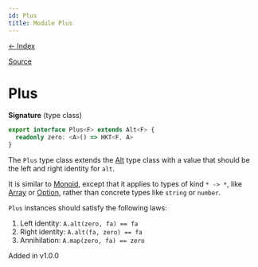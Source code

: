 ```yaml
---
id: Plus
title: Module Plus
---
```


[← Index](.)

[Source](https://github.com/gcanti/fp-ts/blob/master/src/Plus.ts)

# Plus

**Signature** (type class)

```ts
export interface Plus<F> extends Alt<F> {
  readonly zero: <A>() => HKT<F, A>
}
```

The `Plus` type class extends the [Alt](./Alt.md) type class with a value that should be the left and right identity for `alt`.

It is similar to [Monoid](./Monoid.md), except that it applies to types of kind `* -> *`, like [Array](./Array.md) or [Option](./Option.md), rather than
concrete types like `string` or `number`.

`Plus` instances should satisfy the following laws:

1. Left identity: `A.alt(zero, fa) == fa`
2. Right identity: `A.alt(fa, zero) == fa`
3. Annihilation: `A.map(zero, fa) == zero`

Added in v1.0.0
